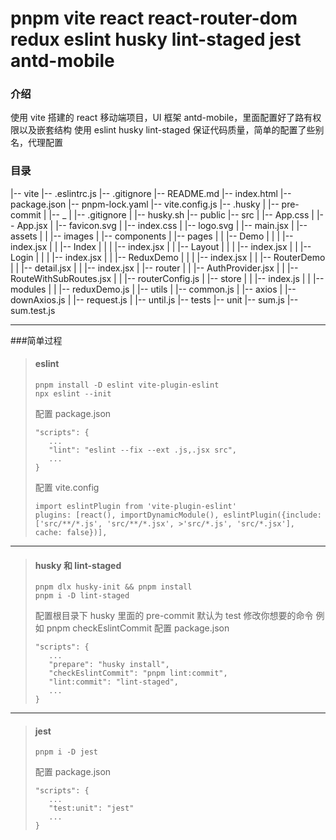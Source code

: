 # pnpm vite react react-router-dom redux eslint husky lint-staged jest antd-mobile

### 介绍

使用 vite 搭建的 react 移动端项目，UI 框架 antd-mobile，里面配置好了路有权限以及嵌套结构
使用 eslint husky lint-staged 保证代码质量，简单的配置了些别名，代理配置

### 目录

|-- vite
|-- .eslintrc.js
|-- .gitignore
|-- README.md
|-- index.html
|-- package.json
|-- pnpm-lock.yaml
|-- vite.config.js
|-- .husky
| |-- pre-commit
| |-- \_
| |-- .gitignore
| |-- husky.sh
|-- public
|-- src
| |-- App.css
| |-- App.jsx
| |-- favicon.svg
| |-- index.css
| |-- logo.svg
| |-- main.jsx
| |-- assets
| | |-- images
| |-- components
| |-- pages
| | |-- Demo
| | | |-- index.jsx
| | |-- Index
| | | |-- index.jsx
| | |-- Layout
| | | |-- index.jsx
| | |-- Login
| | | |-- index.jsx
| | |-- ReduxDemo
| | | |-- index.jsx
| | |-- RouterDemo
| | |-- detail.jsx
| | |-- index.jsx
| |-- router
| | |-- AuthProvider.jsx
| | |-- RouteWithSubRoutes.jsx
| | |-- routerConfig.js
| |-- store
| | |-- index.js
| | |-- modules
| | |-- reduxDemo.js
| |-- utils
| |-- common.js
| |-- axios
| |-- downAxios.js
| |-- request.js
| |-- until.js
|-- tests
|-- unit
|-- sum.js
|-- sum.test.js

---

###简单过程

> #### eslint
>
> ```
> pnpm install -D eslint vite-plugin-eslint
> npx eslint --init
> ```
>
> 配置 package.json
>
> ```
> "scripts": {
>    ...
>    "lint": "eslint --fix --ext .js,.jsx src",
>    ...
> }
> ```
>
> 配置 vite.config
>
> ```
> import eslintPlugin from 'vite-plugin-eslint'
> plugins: [react(), importDynamicModule(), eslintPlugin({include: ['src/**/*.js', 'src/**/*.jsx', >'src/*.js', 'src/*.jsx'], cache: false})],
> ```

---

> #### husky 和 lint-staged
>
> ```
> pnpm dlx husky-init && pnpm install
> pnpm i -D lint-staged
> ```
>
> 配置根目录下 husky 里面的 pre-commit 默认为 test 修改你想要的命令
> 例如 pnpm checkEslintCommit
> 配置 package.json
>
> ```
> "scripts": {
>    ...
>    "prepare": "husky install",
>    "checkEslintCommit": "pnpm lint:commit",
>    "lint:commit": "lint-staged",
>    ...
> }
> ```

---

> #### jest
>
> ```
> pnpm i -D jest
> ```
>
> 配置 package.json
>
> ```
> "scripts": {
>    ...
>    "test:unit": "jest"
>    ...
> }
> ```
